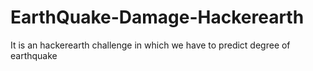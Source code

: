 # EarthQuake-Damage-Hackerearth
It is an hackerearth challenge in which we have to predict degree of earthquake

